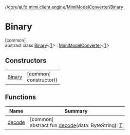 //[core](../../../../index.md)/[ai.fd.mimi.client.engine](../../index.md)/[MimiModelConverter](../index.md)/[Binary](index.md)

# Binary

[common]\
abstract class [Binary](index.md)&lt;[T](index.md)&gt; : [MimiModelConverter](../index.md)&lt;[T](index.md)&gt;

## Constructors

| | |
|---|---|
| [Binary](-binary.md) | [common]<br>constructor() |

## Functions

| Name | Summary |
|---|---|
| [decode](decode.md) | [common]<br>abstract fun [decode](decode.md)(data: ByteString): [T](index.md) |
